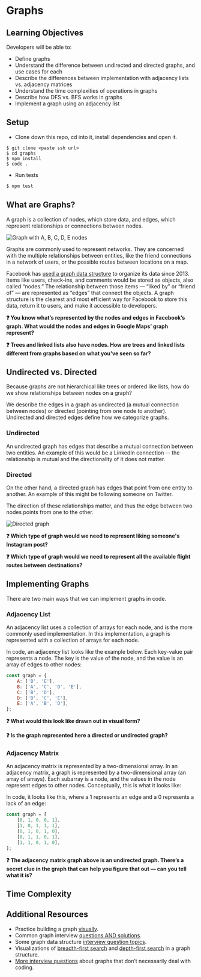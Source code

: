 # Graphs

## Learning Objectives

Developers will be able to:

- Define graphs
- Understand the difference between undirected and directed graphs, and use cases for each
- Describe the differences between implementation with adjacency lists vs. adjacency matrices
- Understand the time complexities of operations in graphs
- Describe how DFS vs. BFS works in graphs
- Implement a graph using an adjacency list

## Setup

- Clone down this repo, cd into it, install dependencies and open it.

```
$ git clone <paste ssh url>
$ cd graphs
$ npm install
$ code .
```

- Run tests

```bash
$ npm test
```

## What are Graphs?

A graph is a collection of nodes, which store data, and edges, which represent relationships or connections between nodes.

![Graph with A, B, C, D, E nodes](https://ga-instruction.s3.amazonaws.com/assets/tech/computer-science/intro-data-structures/9-Diagram.png)

Graphs are commonly used to represent networks. They are concerned with the multiple relationships between entities, like the friend connections in a network of users, or the possible routes between locations on a map.

Facebook has [used a graph data structure](https://m.facebook.com/nt/screen/?params=%7B%22note_id%22%3A10158791578747200%7D&path=%2Fnotes%2Fnote%2F&refsrc=deprecated&_rdr) to organize its data since 2013. Items like users, check-ins, and comments would be stored as objects, also called “nodes.” The relationship between those items — “liked by” or “friend of” — are represented as “edges” that connect the objects. A graph structure is the clearest and most efficient way for Facebook to store this data, return it to users, and make it accessible to developers.

**❓ You know what’s represented by the nodes and edges in Facebook’s graph. What would the nodes and edges in Google Maps’ graph represent?**

**❓ Trees and linked lists also have nodes. How are trees and linked lists different from graphs based on what you've seen so far?**

## Undirected vs. Directed

Because graphs are not hierarchical like trees or ordered like lists, how do we show relationships between nodes on a graph?

We describe the edges in a graph as undirected (a mutual connection between nodes) or directed (pointing from one node to another). Undirected and directed edges define how we categorize graphs.

### Undirected

An undirected graph has edges that describe a mutual connection between two entities. An example of this would be a LinkedIn connection -- the relationship is mutual and the directionality of it does not matter.

### Directed

On the other hand, a directed graph has edges that point from one entity to another. An example of this might be following someone on Twitter.

The direction of these relationships matter, and thus the edge between two nodes points from one to the other.

![Directed graph](https://ga-instruction.s3.amazonaws.com/assets/tech/computer-science/graphs/directed-graph.png)

**❓ Which type of graph would we need to represent liking someone's Instagram post?**

**❓ Which type of graph would we need to represent all the available flight routes between destinations?**

## Implementing Graphs

There are two main ways that we can implement graphs in code.

### Adjacency List

An adjacency list uses a collection of arrays for each node, and is the more commonly used implementation. In this implementation, a graph is represented with a collection of arrays for each node.

In code, an adjacency list looks like the example below. Each key-value pair represents a node. The key is the value of the node, and the value is an array of edges to other nodes:

```js
const graph = {
	A: ['B', 'E'],
	B: ['A', 'C', 'D', 'E'],
	C: ['B', 'D'],
	D: ['B', 'C', 'E'],
	E: ['A', 'B', 'D'],
};
```

**❓ What would this look like drawn out in visual form?**

**❓ Is the graph represented here a directed or undirected graph?**

### Adjacency Matrix

An adjacency matrix is represented by a two-dimensional array. In an adjacency matrix, a graph is represented by a two-dimensional array (an array of arrays). Each subarray is a node, and the values in the node represent edges to other nodes. Conceptually, this is what it looks like:

In code, it looks like this, where a 1 represents an edge and a 0 represents a lack of an edge:

```js
const graph = [
	[0, 1, 0, 0, 1],
	[1, 0, 1, 1, 1],
	[0, 1, 0, 1, 0],
	[0, 1, 1, 0, 1],
	[1, 1, 0, 1, 0],
];
```

**❓ The adjacency matrix graph above is an undirected graph. There’s a secret clue in the graph that can help you figure that out — can you tell what it is?**

## Time Complexity

## Additional Resources

- Practice building a graph [visually](https://visualgo.net/en/graphds?slide=1).
- Common graph interview [questions AND solutions](https://medium.com/@codingfreak/graph-data-structure-interview-questions-and-practice-problems-22d5cd488855).
- Some graph data structure [interview question topics](https://medium.com/@codingfreak/graph-data-structure-interview-questions-and-practice-problems-22d5cd488855).
- Visualizations of [breadth-first search](https://www.cs.usfca.edu/~galles/visualization/BFS.html) and [depth-first search](https://www.cs.usfca.edu/~galles/visualization/DFS.html) in a graph structure.
- [More interview questions](https://stackabuse.com/graph-data-structure-interview-questions) about graphs that don’t necessarily deal with coding.
